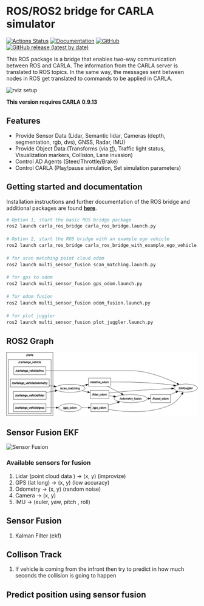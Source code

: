 # ROS/ROS2 bridge for CARLA simulator

[![Actions Status](https://github.com/carla-simulator/ros-bridge/workflows/CI/badge.svg)](https://github.com/carla-simulator/ros-bridge)
[![Documentation](https://readthedocs.org/projects/carla/badge/?version=latest)](http://carla.readthedocs.io)
[![GitHub](https://img.shields.io/github/license/carla-simulator/ros-bridge)](https://github.com/carla-simulator/ros-bridge/blob/master/LICENSE)
[![GitHub release (latest by date)](https://img.shields.io/github/v/release/carla-simulator/ros-bridge)](https://github.com/carla-simulator/ros-bridge/releases/latest)

 This ROS package is a bridge that enables two-way communication between ROS and CARLA. The information from the CARLA server is translated to ROS topics. In the same way, the messages sent between nodes in ROS get translated to commands to be applied in CARLA.

![rviz setup](./docs/images/ad_demo.png "AD Demo")

**This version requires CARLA 0.9.13**

## Features

- Provide Sensor Data (Lidar, Semantic lidar, Cameras (depth, segmentation, rgb, dvs), GNSS, Radar, IMU)
- Provide Object Data (Transforms (via [tf](http://wiki.ros.org/tf)), Traffic light status, Visualization markers, Collision, Lane invasion)
- Control AD Agents (Steer/Throttle/Brake)
- Control CARLA (Play/pause simulation, Set simulation parameters)

## Getting started and documentation

Installation instructions and further documentation of the ROS bridge and additional packages are found [__here__](https://carla.readthedocs.io/projects/ros-bridge/en/latest/).


```bash
# Option 1, start the basic ROS bridge package
ros2 launch carla_ros_bridge carla_ros_bridge.launch.py

# Option 2, start the ROS bridge with an example ego vehicle
ros2 launch carla_ros_bridge carla_ros_bridge_with_example_ego_vehicle.launch.py

# for scan matching point cloud odom
ros2 launch multi_sensor_fusion scan_matching.launch.py

# for gps to odom
ros2 launch multi_sensor_fusion gps_odom.launch.py

# for odom fusion
ros2 launch multi_sensor_fusion odom_fusion.launch.py

# for plot juggler
ros2 launch multi_sensor_fusion plot_juggler.launch.py

```

## ROS2 Graph

![ROS2 Graph](rosgraph.png)

## Sensor Fusion EKF

![Sensor Fusion](sensor_fusion.gif)

### Available sensors for fusion

1. Lidar (point cloud data ) -> (x, y) (improvize)
2. GPS (lat long) -> (x, y) (low accuracy)
3. Odometry -> (x, y) (random noise)
4. Camera -> (x, y)
5. IMU -> (euler, yaw, pitch , roll)



## Sensor Fusion

1. Kalman Filter (ekf)


## Collison Track

1. If vehicle is coming from the infront then try to predict in how much seconds the collision is going to happen

## Predict position using sensor fusion

